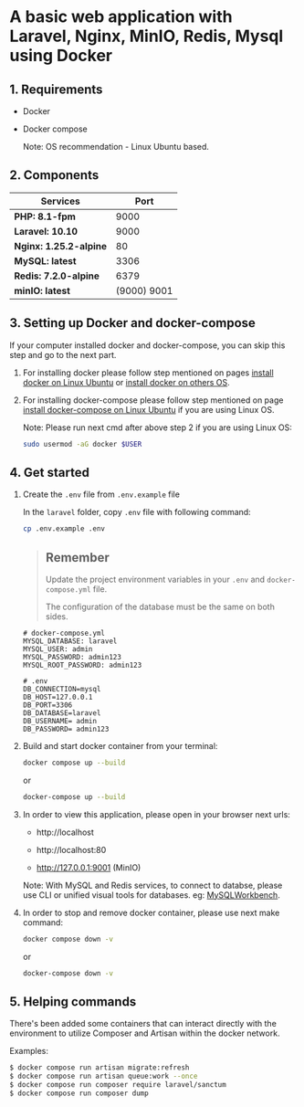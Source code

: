 # A basic web application with Laravel, Nginx, MinIO, Redis, Mysql using Docker

## 1. Requirements

- Docker
  
- Docker compose

    Note: OS recommendation - Linux Ubuntu based.

## 2. Components
  
| Services | Port |
|-----|-----|
|**PHP: 8.1-fpm**|9000|
|**Laravel: 10.10**|9000|
|**Nginx: 1.25.2-alpine**|80|
|**MySQL: latest**|3306|
|**Redis: 7.2.0-alpine**|6379|
|**minIO: latest**|(9000) 9001|


## 3. Setting up Docker and docker-compose

If your computer installed docker and docker-compose, you can skip this step and go to the next part. 

1. For installing docker please follow step mentioned on pages [install docker on Linux Ubuntu](https://docs.docker.com/install/linux/docker-ce/ubuntu/) or [install docker on others OS](https://docs.docker.com/engine/install/).


2. For installing docker-compose please follow step mentioned on page [install docker-compose on Linux Ubuntu](https://docs.docker.com/compose/install/standalone/) if you are using Linux OS.

    Note: Please run next cmd after above step 2 if you are using Linux OS: 


    ```bash
    sudo usermod -aG docker $USER
    ```
 

## 4. Get started

1. Create the `.env` file from `.env.example` file
   
    In the `laravel` folder, copy `.env` file with following command:

    ```bash
    cp .env.example .env
    ```
   
    > ## Remember
    >Update the project environment variables in your `.env` and `docker-compose.yml` file.
    >
    > The configuration of the database must be the same on both sides.
    
    ```dotenv
    # docker-compose.yml
    MYSQL_DATABASE: laravel
    MYSQL_USER: admin
    MYSQL_PASSWORD: admin123
    MYSQL_ROOT_PASSWORD: admin123
    ```

    ```dotenv
    # .env
    DB_CONNECTION=mysql
    DB_HOST=127.0.0.1
    DB_PORT=3306
    DB_DATABASE=laravel
    DB_USERNAME= admin
    DB_PASSWORD= admin123
    ```


2. Build and start docker container from your terminal:

    ```bash
    docker compose up --build
    ```

    or

    ```bash
    docker-compose up --build
    ```


3. In order to view this application, please open in your browser next urls:
   
   - http://localhost
  
   - http://localhost:80
  
   - http://127.0.0.1:9001 (MinIO)
  
    Note: With MySQL and Redis services, to connect to databse, please use CLI or unified visual tools for databases. eg: [MySQLWorkbench](https://www.mysql.com/products/workbench/).

4. In order to stop and remove docker container, please use next make command:
   
   ```bash
   docker compose down -v
   ``` 
   or

   ```bash
   docker-compose down -v
   ``` 

## 5. Helping commands

There's been added some containers that can interact directly with the environment to utilize Composer and Artisan within the docker network.

Examples:

```bash
$ docker compose run artisan migrate:refresh
$ docker compose run artisan queue:work --once
$ docker compose run composer require laravel/sanctum
$ docker compose run composer dump
```

